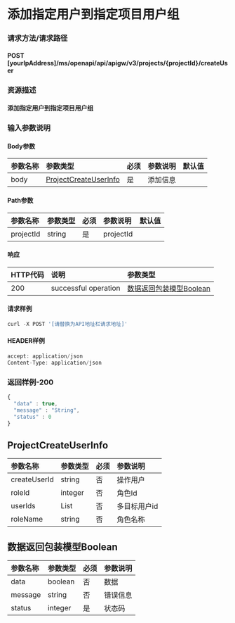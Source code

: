 # 添加指定用户到指定项目用户组

### 请求方法/请求路径

#### POST  \[yourIpAddress\]/ms/openapi/api/apigw/v3/projects/{projectId}/createUser

### 资源描述

#### 添加指定用户到指定项目用户组

### 输入参数说明

#### Body参数

| 参数名称 | 参数类型 | 必须 | 参数说明 | 默认值 |
| :--- | :--- | :--- | :--- | :--- |
| body | [ProjectCreateUserInfo](tian-jia-zhi-ding-yong-hu-dao-zhi-ding-xiang-mu-yong-hu-zu.md) | 是 | 添加信息 |  |

#### Path参数

| 参数名称 | 参数类型 | 必须 | 参数说明 | 默认值 |
| :--- | :--- | :--- | :--- | :--- |
| projectId | string | 是 | projectId |  |

#### 响应

| HTTP代码 | 说明 | 参数类型 |
| :--- | :--- | :--- |
| 200 | successful operation | [数据返回包装模型Boolean](tian-jia-zhi-ding-yong-hu-dao-zhi-ding-xiang-mu-yong-hu-zu.md) |

#### 请求样例

```javascript
curl -X POST '[请替换为API地址栏请求地址]'
```

#### HEADER样例

```javascript
accept: application/json
Content-Type: application/json
```

### 返回样例-200

```javascript
{
  "data" : true,
  "message" : "String",
  "status" : 0
}
```

## ProjectCreateUserInfo

| 参数名称 | 参数类型 | 必须 | 参数说明 |
| :--- | :--- | :--- | :--- |
| createUserId | string | 否 | 操作用户 |
| roleId | integer | 否 | 角色Id |
| userIds | List | 否 | 多目标用户id |
| roleName | string | 否 | 角色名称 |

## 数据返回包装模型Boolean

| 参数名称 | 参数类型 | 必须 | 参数说明 |
| :--- | :--- | :--- | :--- |
| data | boolean | 否 | 数据 |
| message | string | 否 | 错误信息 |
| status | integer | 是 | 状态码 |

